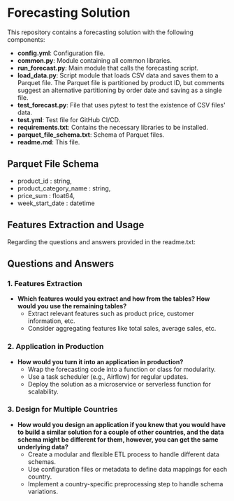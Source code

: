 # Forecasting Solution

This repository contains a forecasting solution with the following components:

- **config.yml**: Configuration file.
- **common.py**: Module containing all common libraries.
- **run_forecast.py**: Main module that calls the forecasting script.
- **load_data.py**: Script module that loads CSV data and saves them to a Parquet file. The Parquet file is partitioned by product ID, but comments suggest an alternative partitioning by order date and saving as a single file.
- **test_forecast.py**: File that uses pytest to test the existence of CSV files' data.
- **test.yml**: Test file for GitHub CI/CD.
- **requirements.txt**: Contains the necessary libraries to be installed.
- **parquet_file_schema.txt**: Schema of Parquet files.
- **readme.md**: This file.

## Parquet File Schema
   - product_id : string,
   - product_category_name : string,
   - price_sum : float64,
   - week_start_date : datetime

## Features Extraction and Usage

Regarding the questions and answers provided in the readme.txt:

## Questions and Answers

### 1. Features Extraction

- **Which features would you extract and how from the tables? How would you use the remaining tables?**
   - Extract relevant features such as product price, customer information, etc.
   - Consider aggregating features like total sales, average sales, etc.

### 2. Application in Production

- **How would you turn it into an application in production?**
   - Wrap the forecasting code into a function or class for modularity.
   - Use a task scheduler (e.g., Airflow) for regular updates.
   - Deploy the solution as a microservice or serverless function for scalability.

### 3. Design for Multiple Countries

- **How would you design an application if you knew that you would have to build a similar solution for a couple of other countries, and the data schema might be different for them, however, you can get the same underlying data?**
   - Create a modular and flexible ETL process to handle different data schemas.
   - Use configuration files or metadata to define data mappings for each country.
   - Implement a country-specific preprocessing step to handle schema variations.